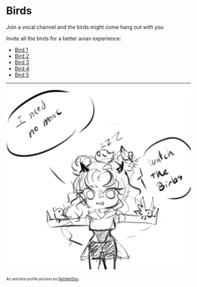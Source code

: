 # Birds

Join a vocal channel and the birds might come hang out with you

Invite all the birds for a better avian experience:
- [Bird 1](https://discord.com/oauth2/authorize?client_id=1415347288926191667&permissions=0&integration_type=0&scope=bot+applications.commands)
- [Bird 2](https://discord.com/oauth2/authorize?client_id=1415347670817570907&permissions=0&integration_type=0&scope=bot+applications.commands)
- [Bird 3](https://discord.com/oauth2/authorize?client_id=1415348228043313322&permissions=0&integration_type=0&scope=applications.commands+bot)
- [Bird 4](https://discord.com/oauth2/authorize?client_id=1415348354732396726&permissions=0&integration_type=0&scope=applications.commands+bot)
- [Bird 5](https://discord.com/oauth2/authorize?client_id=1415348496856387607&permissions=0&integration_type=0&scope=applications.commands+bot)
-----
![](preview.png)

<sub><sup>Art and bird profile pictures by [NehNehDes](https://x.com/NehNehDes)</sup></sub>
